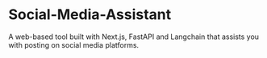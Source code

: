 # Social-Media-Assistant
A web-based tool built with Next.js, FastAPI and Langchain that assists you with posting on social media platforms.

